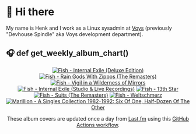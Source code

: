 # 👋 Hi there

My name is Henk and I work as a Linux sysadmin at <a href="https://www.voys.co/about/">Voys</a> (previously "Devhouse Spindle" aka Voys development department).

## 🎧 def get_weekly_album_chart()
<!-- lastfm -->
<p align="center"><a href="https://www.last.fm/music/Fish/Internal+Exile+(Deluxe+Edition)"><img src="https://lastfm.freetls.fastly.net/i/u/64s/30e614e533fd0e12721f081313984491.jpg" title="Fish - Internal Exile (Deluxe Edition)"></a> <a href="https://www.last.fm/music/Fish/Rain+Gods+With+Zippos+(The+Remasters)"><img src="https://lastfm.freetls.fastly.net/i/u/64s/89a27575a5f1576b071751172a7f99ae.jpg" title="Fish - Rain Gods With Zippos (The Remasters)"></a> <a href="https://www.last.fm/music/Fish/Vigil+in+a+Wilderness+of+Mirrors"><img src="https://lastfm.freetls.fastly.net/i/u/64s/cd9f5196f7d67afaa4afe7379c488783.jpg" title="Fish - Vigil in a Wilderness of Mirrors"></a> <a href="https://www.last.fm/music/Fish/Internal+Exile+(Studio+&+Live+Recordings)"><img src="https://lastfm.freetls.fastly.net/i/u/64s/c6f2d046987350112e323af5bc001b05.jpg" title="Fish - Internal Exile (Studio & Live Recordings)"></a> <a href="https://www.last.fm/music/Fish/13th+Star"><img src="https://lastfm.freetls.fastly.net/i/u/64s/50ce1aaf8daeab5018f1a9816eca434a.jpg" title="Fish - 13th Star"></a> <a href="https://www.last.fm/music/Fish/Suits+(The+Remasters)"><img src="https://lastfm.freetls.fastly.net/i/u/64s/ee2074cac62e65d154a447f2a817810d.jpg" title="Fish - Suits (The Remasters)"></a> <a href="https://www.last.fm/music/Fish/Weltschmerz"><img src="https://lastfm.freetls.fastly.net/i/u/64s/4efbbd849566e66b3b89d9f6f379f393.jpg" title="Fish - Weltschmerz"></a> <a href="https://www.last.fm/music/Marillion/A+Singles+Collection+1982-1992:+Six+Of+One,+Half-Dozen+Of+The+Other"><img src="https://lastfm.freetls.fastly.net/i/u/64s/477b6d1388bdffcd3c9249a650008af2.jpg" title="Marillion - A Singles Collection 1982-1992: Six Of One, Half-Dozen Of The Other"></a> </p>

<p align="center">These album covers are updated once a day from <a href="https://www.last.fm/user/hbokh">Last.fm</a> using this <a href="https://github.com/marketplace/actions/lastfm-to-markdown">GitHub Actions workflow</a>.</p>
